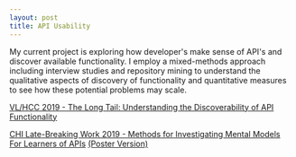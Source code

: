 ```yaml
---
layout: post
title: API Usability
---
```


My current project is exploring how developer's make sense of API's and discover available functionality. I employ a mixed-methods approach including interview studies and repository mining to understand the qualitative aspects of discovery of functionality and quantitative measures to see how these potential problems may scale.

[VL/HCC 2019 - The Long Tail: Understanding the Discoverability of API Functionality](../public/publications/horvath_vlhcc19.pdf)

[CHI Late-Breaking Work 2019 - Methods for Investigating Mental Models For Learners of APIs](../public/publications/horvath_chiLBW19.pdf) [(Poster Version)](../public/publications/horvath_chiLBW19_poster.pdf)

